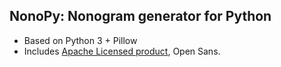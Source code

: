 ## NonoPy: Nonogram generator for Python
* Based on Python 3 + Pillow
* Includes [Apache Licensed product](http://www.apache.org/licenses/LICENSE-2.0), Open Sans.